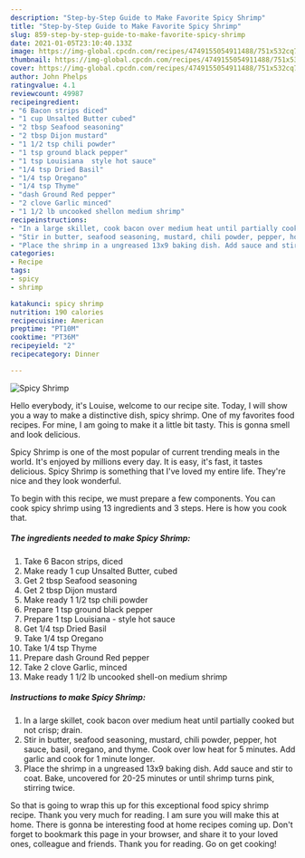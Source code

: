 ```yaml
---
description: "Step-by-Step Guide to Make Favorite Spicy Shrimp"
title: "Step-by-Step Guide to Make Favorite Spicy Shrimp"
slug: 859-step-by-step-guide-to-make-favorite-spicy-shrimp
date: 2021-01-05T23:10:40.133Z
image: https://img-global.cpcdn.com/recipes/4749155054911488/751x532cq70/spicy-shrimp-recipe-main-photo.jpg
thumbnail: https://img-global.cpcdn.com/recipes/4749155054911488/751x532cq70/spicy-shrimp-recipe-main-photo.jpg
cover: https://img-global.cpcdn.com/recipes/4749155054911488/751x532cq70/spicy-shrimp-recipe-main-photo.jpg
author: John Phelps
ratingvalue: 4.1
reviewcount: 49987
recipeingredient:
- "6 Bacon strips diced"
- "1 cup Unsalted Butter cubed"
- "2 tbsp Seafood seasoning"
- "2 tbsp Dijon mustard"
- "1 1/2 tsp chili powder"
- "1 tsp ground black pepper"
- "1 tsp Louisiana  style hot sauce"
- "1/4 tsp Dried Basil"
- "1/4 tsp Oregano"
- "1/4 tsp Thyme"
- "dash Ground Red pepper"
- "2 clove Garlic minced"
- "1 1/2 lb uncooked shellon medium shrimp"
recipeinstructions:
- "In a large skillet, cook bacon over medium heat until partially cooked but not crisp; drain."
- "Stir in butter, seafood seasoning, mustard, chili powder, pepper, hot sauce, basil, oregano, and thyme.  Cook over low heat for 5 minutes.  Add garlic and cook for 1 minute longer."
- "Place the shrimp in a ungreased 13x9 baking dish. Add sauce and stir to coat.  Bake, uncovered for 20-25 minutes or until shrimp turns pink, stirring twice."
categories:
- Recipe
tags:
- spicy
- shrimp

katakunci: spicy shrimp 
nutrition: 190 calories
recipecuisine: American
preptime: "PT10M"
cooktime: "PT36M"
recipeyield: "2"
recipecategory: Dinner

---
```



![Spicy Shrimp](https://img-global.cpcdn.com/recipes/4749155054911488/751x532cq70/spicy-shrimp-recipe-main-photo.jpg)

Hello everybody, it's Louise, welcome to our recipe site. Today, I will show you a way to make a distinctive dish, spicy shrimp. One of my favorites food recipes. For mine, I am going to make it a little bit tasty. This is gonna smell and look delicious.

Spicy Shrimp is one of the most popular of current trending meals in the world. It's enjoyed by millions every day. It is easy, it's fast, it tastes delicious. Spicy Shrimp is something that I've loved my entire life. They're nice and they look wonderful.




To begin with this recipe, we must prepare a few components. You can cook spicy shrimp using 13 ingredients and 3 steps. Here is how you cook that.

<!--inarticleads1-->

##### The ingredients needed to make Spicy Shrimp:

1. Take 6 Bacon strips, diced
1. Make ready 1 cup Unsalted Butter, cubed
1. Get 2 tbsp Seafood seasoning
1. Get 2 tbsp Dijon mustard
1. Make ready 1 1/2 tsp chili powder
1. Prepare 1 tsp ground black pepper
1. Prepare 1 tsp Louisiana - style hot sauce
1. Get 1/4 tsp Dried Basil
1. Take 1/4 tsp Oregano
1. Take 1/4 tsp Thyme
1. Prepare dash Ground Red pepper
1. Take 2 clove Garlic, minced
1. Make ready 1 1/2 lb uncooked shell-on medium shrimp




<!--inarticleads2-->

##### Instructions to make Spicy Shrimp:

1. In a large skillet, cook bacon over medium heat until partially cooked but not crisp; drain.
1. Stir in butter, seafood seasoning, mustard, chili powder, pepper, hot sauce, basil, oregano, and thyme.  Cook over low heat for 5 minutes.  Add garlic and cook for 1 minute longer.
1. Place the shrimp in a ungreased 13x9 baking dish. Add sauce and stir to coat.  Bake, uncovered for 20-25 minutes or until shrimp turns pink, stirring twice.




So that is going to wrap this up for this exceptional food spicy shrimp recipe. Thank you very much for reading. I am sure you will make this at home. There is gonna be interesting food at home recipes coming up. Don't forget to bookmark this page in your browser, and share it to your loved ones, colleague and friends. Thank you for reading. Go on get cooking!
